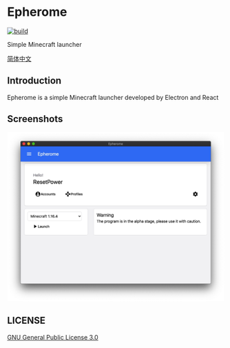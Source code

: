 # Epherome

[![build](https://github.com/ResetPower/Epherome/actions/workflows/build.yml/badge.svg)](https://github.com/ResetPower/Epherome/actions/workflows/build.yml)

Simple Minecraft launcher

[简体中文](README_zh_cn.md)

## Introduction

Epherome is a simple Minecraft launcher developed by Electron and React

## Screenshots

![alt](assets/HomePage_en_us.jpg)

## LICENSE

[GNU General Public License 3.0](LICENSE)
